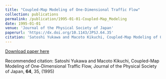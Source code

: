 ```yaml
---
title: "Coupled-Map Modeling of One-Dimensional Traffic Flow"
collection: publications
permalink: /publication/1995-01-01-Coupled-Map_Modeling
date: 1995-01-01
venue: 'Journal of the Physical Society of Japan'
paperurl: 'https://dx.doi.org/10.1143/JPSJ.64.35'
citation: 'Satoshi Yukawa and Macoto Kikuchi, Coupled-Map Modeling of One-Dimensional Traffic Flow, Journal of the Physical Society of Japan, <b>64</b>, 35, (1995)'
---
```


<a href='https://dx.doi.org/10.1143/JPSJ.64.35'>Download paper here</a>

Recommended citation: Satoshi Yukawa and Macoto Kikuchi, Coupled-Map Modeling of One-Dimensional Traffic Flow, Journal of the Physical Society of Japan, <b>64</b>, 35, (1995)